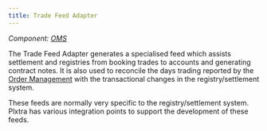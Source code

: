 ```yaml
---
title: Trade Feed Adapter
---
```


*Component: [OMS](../../components/oms/)*

The Trade Feed Adapter generates a specialised feed which assists settlement and registries from booking trades to accounts and generating contract notes.  It is also used to reconcile the days trading reported by the [Order Management](./order-management/) with the transactional changes in the registry/settlement system.

These feeds are normally very specific to the registry/settlement system.  Plxtra has various integration points to support the development of these feeds.
